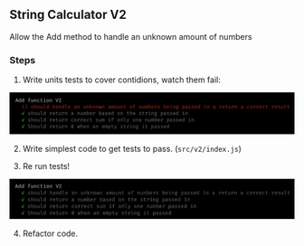 ## String Calculator V2

Allow the Add method to handle an unknown amount of numbers

### Steps

1. Write units tests to cover contidions, watch them fail:

![v2 fail](v2_fail.png)

2. Write simplest code to get tests to pass. (`src/v2/index.js`)

3. Re run tests!

![v2 pass](v2_pass.png)

4. Refactor code.